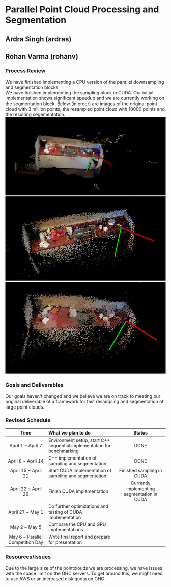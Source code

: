 # Parallel Point Cloud Processing and Segmentation
## Ardra Singh (ardras)
## Rohan Varma (rohanv)

### Process Review
We have finished implementing a CPU version of the parallel downsampling and segmentation blocks.  
We have finished implementing the sampling block in CUDA. Our initial implementation shows significant speedup and we are currently working on the segmentation block. Below (in order) are images of the original point cloud with 3 million points, the resampled point cloud with 10000 points and the resulting segementation.
<img src="pc_or.png">
<img src="pc_rs.png">
<img src="pc_seg.png">
### Goals and Deliverables
Our goals haven't changed and we believe we are on track to meeting our original deliverable of a framework for fast resampling and segmentation of large point clouds. 
### Revised Schedule

|   Time    | What we plan to do | Status |
|:---------:|:-------------------|:-----:|
| April 1 ~ April 7  | Environment setup, start C++ sequential implementation for benchmarking | DONE |
| April 8 ~ April 14  | C++ implementation of sampling and segmentation | DONE |
| April 15 ~ April 21 | Start CUDA implementation of sampling and segmentation | Finished sampling in CUDA |
| April 22 ~ April 26 | Finish CUDA implementation | Currently implementing segmentation in CUDA |
| April 27 ~ May 1 | Do further optimizations and testing of CUDA Implementation |  |
| May 2 ~ May 5 | Compare the CPU and GPU implementations |  |
| May 6 ~ Parallel Competition Day | Write final report and prepare for presentation   |    |


### Resources/Issues
Due to the large size of the pointclouds we are processing, we have issues with the space limit on the GHC servers. To get around this, we might need to use AWS or an increased disk quota on GHC.
